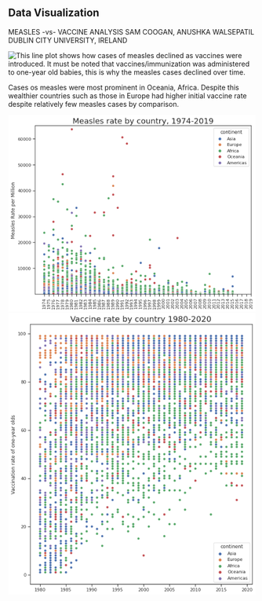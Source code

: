 ## Data Visualization 

MEASLES -vs- VACCINE ANALYSIS 
SAM COOGAN, ANUSHKA WALSEPATIL 
DUBLIN CITY UNIVERSITY, IRELAND 

<img align="left" src="res/world_measles_vs_vaccines.png"/>

This line plot shows how cases of measles declined as vaccines were introduced. 
It must be noted that vaccines/immunization was administered to one-year old babies, this is why the measles cases declined over time. 

Cases os measles were most prominent in Oceania, Africa. Despite this wealthier countries such as those in Europe had higher initial vaccine rate despite relatively few measles cases by comparison.

<img src="res/measles_by_country.png"/>

<img src="res/vaccine_by_country.png"/>

